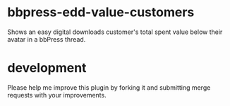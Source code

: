 # bbpress-edd-value-customers
Shows an easy digital downloads customer's total spent value below their avatar in a bbPress thread.

# development

Please help me improve this plugin by forking it and submitting merge requests with your improvements. 
